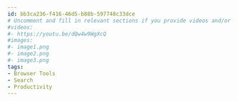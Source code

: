 ```yaml
---
id: bb3ca236-f416-46d5-b88b-597748c33dce
# Uncomment and fill in relevant sections if you provide videos and/or images
#videos:
#- https://youtu.be/dQw4w9WgXcQ
#images:
#- image1.png
#- image2.png
#- image3.png
tags:
- Browser Tools
- Search
- Productivity
---
```

